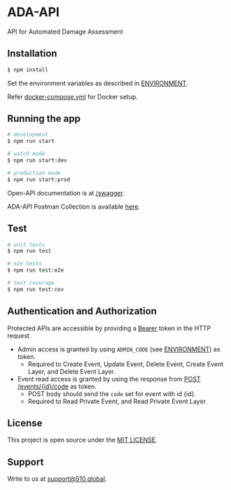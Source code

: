 # ADA-API

API for Automated Damage Assessment

## Installation

```bash
$ npm install
```

Set the environment variables as described in [ENVIRONMENT](./docs/ENVIRONMENT.md).

Refer [docker-compose.yml](./docker-compose.yml) for Docker setup.

## Running the app

```bash
# development
$ npm run start

# watch mode
$ npm run start:dev

# production mode
$ npm run start:prod
```

Open-API documentation is at [/swagger](http://localhost:3000/swagger).

ADA-API Postman Collection is available [here](./docs/ADA-API.postman_collection.json).

## Test

```bash
# unit tests
$ npm run test

# e2e tests
$ npm run test:e2e

# test coverage
$ npm run test:cov
```

## Authentication and Authorization

Protected APIs are accessible by providing a [Bearer](https://swagger.io/docs/specification/authentication/bearer-authentication/) token in the HTTP request.

-   Admin access is granted by using `ADMIN_CODE` (see [ENVIRONMENT](./docs/ENVIRONMENT.md)) as token.
    -   Required to Create Event, Update Event, Delete Event, Create Event Layer, and Delete Event Layer.
-   Event read access is granted by using the response from [POST /events/{id}/code](http://localhost:3000/swagger/#/event-code/EventController_code) as token.
    -   POST body should send the `code` set for event with id {id}.
    -   Required to Read Private Event, and Read Private Event Layer.

## License

This project is open source under the [MIT LICENSE](./LICENSE).

## Support

Write to us at [support@510.global](mailto:support@510.global).
